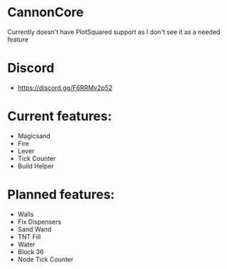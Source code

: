 # CannonCore

Currently doesn't have PlotSquared support as I don't see it as a needed feature

# Discord

- https://discord.gg/F6RRMv2p52

# Current features:
- Magicsand
- Fire
- Lever
- Tick Counter
- Build Helper

# Planned features:
- Walls
- Fix Dispensers
- Sand Wand
- TNT Fill
- Water
- Block 36
- Node Tick Counter
